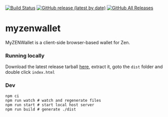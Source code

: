[![Build Status](https://travis-ci.com/ZencashOfficial/myzenwallet.svg?branch=master)](https://travis-ci.com/ZencashOfficial/myzenwallet) [![GitHub release (latest by date)](https://img.shields.io/github/v/release/zencashofficial/myzenwallet)](https://github.com/ZencashOfficial/myzenwallet/releases/latest) [![GitHub All Releases](https://img.shields.io/github/downloads/zencashofficial/myzenwallet/total)](https://github.com/ZencashOfficial/myzenwallet/releases/latest)
# myzenwallet

MyZENWallet is a client-side browser-based wallet for Zen.

### Running locally
Download the latest release tarball [here](https://github.com/ZencashOfficial/myzenwallet/releases/latest), extract it, goto the `dist` folder and double click `index.html`

### Dev
```shell
npm ci
npm run watch # watch and regenerate files
npm run start # start local host server
npm run build # generate ./dist
```
